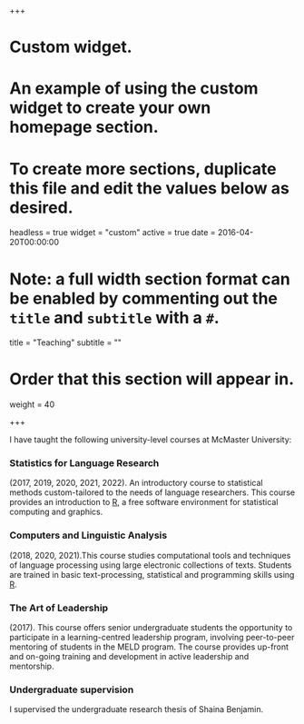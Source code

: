 +++
# Custom widget.
# An example of using the custom widget to create your own homepage section.
# To create more sections, duplicate this file and edit the values below as desired.
headless = true
widget = "custom"
active = true
date = 2016-04-20T00:00:00

# Note: a full width section format can be enabled by commenting out the `title` and `subtitle` with a `#`.
title = "Teaching"
subtitle = ""

# Order that this section will appear in.
weight = 40

+++

I have taught the following university-level courses at McMaster University:

### Statistics for Language Research 
(2017, 2019, 2020, 2021, 2022). An introductory course to statistical methods custom-tailored to the needs of language researchers. This course provides an introduction to <a href="https://www.r-project.org/" target="_blank">R</a>, a free software environment for statistical computing and graphics.

### Computers and Linguistic Analysis
(2018, 2020, 2021).This course studies computational tools and techniques of language processing using large electronic collections of texts. Students are trained in basic text-processing, statistical and programming skills using <a href="https://www.r-project.org/" target="_blank">R</a>.

### The Art of Leadership
(2017). This course offers senior undergraduate students the opportunity to participate in a learning-centred leadership program, involving peer-to-peer mentoring of students in the MELD program. The course provides up-front and on-going training and development in active leadership and mentorship.

### Undergraduate supervision
I supervised the undergraduate research thesis of Shaina Benjamin.